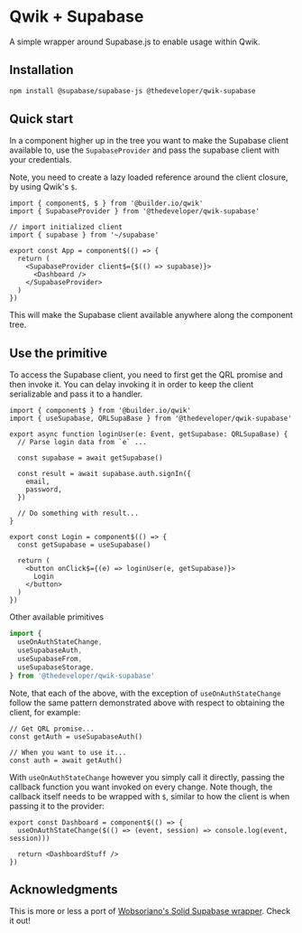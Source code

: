 # Qwik + Supabase

A simple wrapper around Supabase.js to enable usage within Qwik.

## Installation

```bash
npm install @supabase/supabase-js @thedeveloper/qwik-supabase
```

## Quick start

In a component higher up in the tree you want to make the Supabase client available to, use the `SupabaseProvider` and pass the supabase client with your credentials.

Note, you need to create a lazy loaded reference around the client closure, by using Qwik's `$`.

```tsx
import { component$, $ } from '@builder.io/qwik'
import { SupabaseProvider } from '@thedeveloper/qwik-supabase'

// import initialized client
import { supabase } from '~/supabase'

export const App = component$(() => {
  return (
    <SupabaseProvider client$={$(() => supabase)}>
      <Dashboard />
    </SupabaseProvider>
  )
})
```

This will make the Supabase client available anywhere along the component tree.

## Use the primitive

To access the Supabase client, you need to first get the QRL promise and then invoke it. You can
delay invoking it in order to keep the client serializable and pass it to a handler.

```tsx
import { component$ } from '@builder.io/qwik'
import { useSupabase, QRLSupaBase } from '@thedeveloper/qwik-supabase'

export async function loginUser(e: Event, getSupabase: QRLSupaBase) {
  // Parse login data from `e` ...

  const supabase = await getSupabase()

  const result = await supabase.auth.signIn({
    email,
    password,
  })

  // Do something with result...
}

export const Login = component$(() => {
  const getSupabase = useSupabase()

  return (
    <button onClick$={(e) => loginUser(e, getSupabase)}>
      Login
    </button>
  )
})
```

Other available primitives

```ts
import {
  useOnAuthStateChange,
  useSupabaseAuth,
  useSupabaseFrom,
  useSupabaseStorage,
} from '@thedeveloper/qwik-supabase'
```

Note, that each of the above, with the exception of `useOnAuthStateChange` follow the same pattern demonstrated above with respect to obtaining the client, for example:

```tsx
// Get QRL promise...
const getAuth = useSupabaseAuth()

// When you want to use it...
const auth = await getAuth()
```

With `useOnAuthStateChange` however you simply call it directly, passing the callback function you want invoked on every change. Note though, the callback itself needs to be wrapped with `$`, similar to how the client is when passing it to the provider:

```tsx
export const Dashboard = component$(() => {
  useOnAuthStateChange($(() => (event, session) => console.log(event, session)))

  return <DashboardStuff />
})
```

## Acknowledgments

This is more or less a port of [Wobsoriano's Solid Supabase wrapper](https://github.com/wobsoriano/solid-supabase). Check it out!
